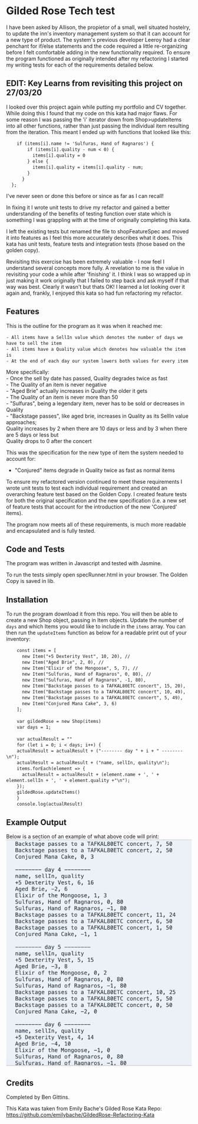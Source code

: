 # Gilded Rose Tech test #

I have been asked by Allison, the propietor of a small, well situated hostelry, to update the inn's inventory management system so that it can account for a new type of product. The system's previous developer Leeroy had a clear penchant for if/else statements and the code required a little re-organizing before I felt comfortable adding in the new functionality required. To ensure the program functioned as originally intended after my refactoring I started my writing tests for each of the requirements detailed below. 

## EDIT: Key Learns from revisiting this project on 27/03/20

I looked over this project again while putting my portfolio and CV together. While doing this I found that my code on this kata had major flaws. For some reason I was passing the 'i' iterator down from Shop>updateItems into all other functions, rather than just passing the individual item resulting from the iteration. This meant I ended up with functions that looked like this:

```   decreaseQuality(i, num, items) {
    if (items[i].name != 'Sulfuras, Hand of Ragnaros') {
        if (items[i].quality - num < 0) {
          items[i].quality = 0
        } else {
          items[i].quality = items[i].quality - num;
        }
      }
  };
  ``` 
  I've never seen or done this before or since as far as I can recall! 

  In fixing it I wrote unit tests to drive my refactor and gained a better understanding of the benefits of testing function over state which is something I was grappling with at the time of originally completing this kata. 

  I left the existing tests but renamed the file to shopFeatureSpec and moved it into features as I feel this more accurately describes what it does. This kata has unit tests, feature tests and integration tests (those based on the golden copy). 

  Revisiting this exercise has been extremely valuable - I now feel I understand several concepts more fully. A revelation to me is the value in revisiting your code a while after 'finishing' it. I think I was so wrapped up in just making it work originally that I failed to step back and ask myself if that way was best. Clearly it wasn't but thats OK! I learned a lot looking over it again and, frankly, I enjoyed this kata so had fun refactoring my refactor. 

## Features ##

This is the outline for the program as it was when it reached me:

	- All items have a SellIn value which denotes the number of days we have to sell the item
	- All items have a Quality value which denotes how valuable the item is
	- At the end of each day our system lowers both values for every item

More specifically:  
	- Once the sell by date has passed, Quality degrades twice as fast  
	- The Quality of an item is never negative  
	- "Aged Brie" actually increases in Quality the older it gets  
	- The Quality of an item is never more than 50  
	- "Sulfuras", being a legendary item, never has to be sold or decreases in Quality  
	- "Backstage passes", like aged brie, increases in Quality as its SellIn value approaches;  
    Quality increases by 2 when there are 10 days or less and by 3 when there are 5 days or less but  
	Quality drops to 0 after the concert

This was the specification for the new type of item the system needed to account for: 

- "Conjured" items degrade in Quality twice as fast as normal items

To ensure my refactored version continued to meet these requirements I wrote unit tests to test each individual requirement and created an overarching feature test based on the Golden Copy. I created feature tests for both the original specification and the new specification (i.e. a new set of feature tests that account for the introduction of the new 'Conjured' items).

The program now meets all of these requirements, is much more readable and encapsulated and is fully tested. 

## Code and Tests ## 

The program was written in Javascript and tested with Jasmine. 

To run the tests simply open specRunner.html in your browser. The Golden Copy is saved in lib. 

## Installation ## 

To run the program download it from this repo. You will then be able to create a new Shop object, passing in Item objects. Update the number of ```days``` and which Items you would like to include in the ```items``` array. You can then run the ```updateItems``` function as below for a readable print out of your inventory: 

``` 
    const items = [
      new Item("+5 Dexterity Vest", 10, 20), //
      new Item("Aged Brie", 2, 0), //
      new Item("Elixir of the Mongoose", 5, 7), //
      new Item("Sulfuras, Hand of Ragnaros", 0, 80), //
      new Item("Sulfuras, Hand of Ragnaros", -1, 80),
      new Item("Backstage passes to a TAFKAL80ETC concert", 15, 20),
      new Item("Backstage passes to a TAFKAL80ETC concert", 10, 49),
      new Item("Backstage passes to a TAFKAL80ETC concert", 5, 49),
      new Item("Conjured Mana Cake", 3, 6)
    ];

    var gildedRose = new Shop(items)
    var days = 1;
    
    var actualResult = ""
    for (let i = 0; i < days; i++) {
    actualResult = actualResult + ("-------- day " + i + " --------\n");
    actualResult = actualResult + ("name, sellIn, quality\n");
    items.forEach(element => {
      actualResult = actualResult + (element.name + ', ' + element.sellIn + ', ' + element.quality +"\n");
    });
    gildedRose.updateItems()
    }
    console.log(actualResult)
```

## Example Output ##

Below is a section of an example of what above code will print:
![](./lib/screenshot.png)

## Credits ##

Completed by Ben Gittins. 

This Kata was taken from Emily Bache's Gilded Rose Kata Repo: https://github.com/emilybache/GildedRose-Refactoring-Kata
